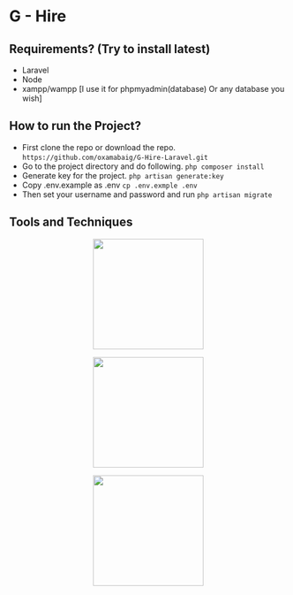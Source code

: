 # G - Hire


## Requirements? (Try to install latest)
* Laravel
* Node
* xampp/wampp [I use it for phpmyadmin(database) Or any database you wish]




## How to run the Project?
*   First clone the repo or download the repo.
`https://github.com/oxamabaig/G-Hire-Laravel.git`
*   Go to the project directory and do following.
`php composer install`
*   Generate key for the project.
`php artisan generate:key`
*   Copy .env.example as .env
`cp .env.exmple .env`
*   Then set your username and password and run
`php artisan migrate`



## Tools and Techniques
<p align="center"><img src="https://res.cloudinary.com/dtfbvvkyp/image/upload/v1566331377/laravel-logolockup-cmyk-red.svg" width="200"></p>
<p align="center"><img src="https://upload.wikimedia.org/wikipedia/commons/d/d9/Node.js_logo.svg" width="200"></p>
<p align="center"><img src="https://upload.wikimedia.org/wikipedia/commons/4/4f/PhpMyAdmin_logo.svg" width="200"></p>
